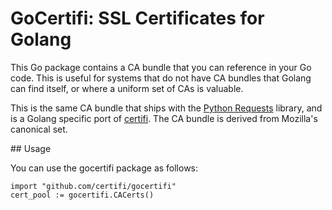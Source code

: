 # GoCertifi: SSL Certificates for Golang

This Go package contains a CA bundle that you can reference in your Go code.
This is useful for systems that do not have CA bundles that Golang can find
itself, or where a uniform set of CAs is valuable.

This is the same CA bundle that ships with the
[Python Requests](https://github.com/kennethreitz/requests) library, and is a
Golang specific port of [certifi](https://github.com/kennethreitz/certifi). The
CA bundle is derived from Mozilla's canonical set.

## Usage

You can use the gocertifi package as follows:

    import "github.com/certifi/gocertifi"
    cert_pool := gocertifi.CACerts()

